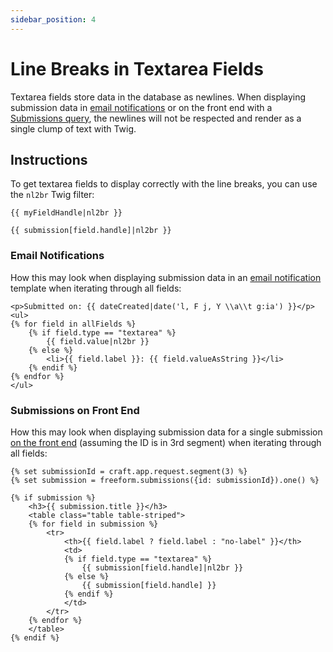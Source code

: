 ```yaml
---
sidebar_position: 4
---
```


# Line Breaks in Textarea Fields

Textarea fields store data in the database as newlines. When displaying submission data in [email notifications](../../forms/email-notifications) or on the front end with a [Submissions query](../../templates/queries/submissions), the newlines will not be respected and render as a single clump of text with Twig.

## Instructions

To get textarea fields to display correctly with the line breaks, you can use the `nl2br` Twig filter:

```
{{ myFieldHandle|nl2br }}
```

```
{{ submission[field.handle]|nl2br }}
```

### Email Notifications

How this may look when displaying submission data in an [email notification](../../forms/email-notifications) template when iterating through all fields:

```twig showLineNumbers {4-6}
<p>Submitted on: {{ dateCreated|date('l, F j, Y \\a\\t g:ia') }}</p>
<ul>
{% for field in allFields %}
    {% if field.type == "textarea" %}
        {{ field.value|nl2br }}
    {% else %}
        <li>{{ field.label }}: {{ field.valueAsString }}</li>
    {% endif %}
{% endfor %}
</ul>
```

### Submissions on Front End

How this may look when displaying submission data for a single submission [on the front end](../../templates/queries/submissions) (assuming the ID is in 3rd segment) when iterating through all fields:

```twig showLineNumbers {11-13}
{% set submissionId = craft.app.request.segment(3) %}
{% set submission = freeform.submissions({id: submissionId}).one() %}

{% if submission %}
    <h3>{{ submission.title }}</h3>
    <table class="table table-striped">
    {% for field in submission %}
        <tr>
            <th>{{ field.label ? field.label : "no-label" }}</th>
            <td>
            {% if field.type == "textarea" %}
                {{ submission[field.handle]|nl2br }}
            {% else %}
                {{ submission[field.handle] }}
            {% endif %}
            </td>
        </tr>
    {% endfor %}
    </table>
{% endif %}
```
